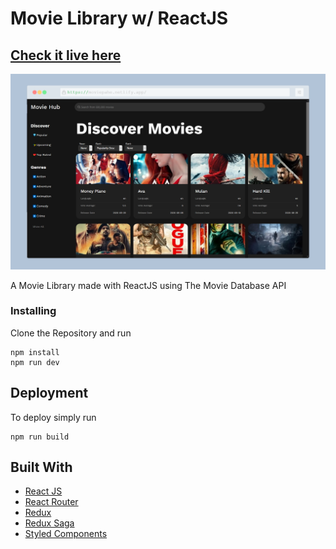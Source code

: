 # Movie Library w/ ReactJS

## [Check it live here](https://moviepahe.netlify.app/)

![Thumbnail](thumbnail.png)

A Movie Library made with ReactJS using The Movie Database API



### Installing

Clone the Repository and run

```
npm install
npm run dev
```

## Deployment

To deploy simply run

```
npm run build
```

## Built With

- [React JS](https://reactjs.org/)
- [React Router](https://github.com/ReactTraining/react-router)
- [Redux](https://redux.js.org/)
- [Redux Saga](https://github.com/reduxjs/redux-thunk)
- [Styled Components](https://www.styled-components.com)



